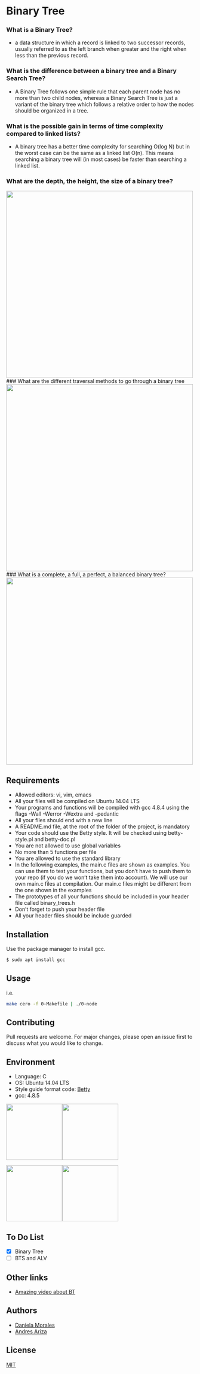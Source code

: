 # Binary Tree

### What is a Binary Tree?
- a data structure in which a record is linked to two successor records, usually referred to as the left branch when greater and the right when less than the previous record.
### What is the difference between a binary tree and a Binary Search Tree?
- A Binary Tree follows one simple rule that each parent node has no more than two child nodes, whereas a Binary Search Tree is just a variant of the binary tree which follows a relative order to how the nodes should be organized in a tree.
### What is the possible gain in terms of time complexity compared to linked lists?
- A binary tree has a better time complexity for searching O(log N) but in the worst case can be the same as a linked list O(n). This means searching a binary tree will (in most cases) be faster than searching a linked list.
### What are the depth, the height, the size of a binary tree?
<img src="https://qph.fs.quoracdn.net/main-qimg-1ec0ae202b49683e52b995a1563476d8" width="500">
### What are the different traversal methods to go through a binary tree
<img src="https://computersciencewiki.org/images/7/7c/Binary_tree_traversal.png" width="500">
### What is a complete, a full, a perfect, a balanced binary tree?
<img src="https://miro.medium.com/max/16000/1*CMGFtehu01ZEBgzHG71sMg.png" width="500">

## Requirements
- Allowed editors: vi, vim, emacs
- All your files will be compiled on Ubuntu 14.04 LTS
- Your programs and functions will be compiled with gcc 4.8.4 using the flags -Wall -Werror -Wextra and -pedantic
- All your files should end with a new line
- A README.md file, at the root of the folder of the project, is mandatory
- Your code should use the Betty style. It will be checked using betty-style.pl and betty-doc.pl
- You are not allowed to use global variables
- No more than 5 functions per file
- You are allowed to use the standard library
- In the following examples, the main.c files are shown as examples. You can use them to test your functions, but you don’t have to push them to your repo (if you do we won’t take them into account). We will use our own main.c files at compilation. Our main.c files might be different from the one shown in the examples
- The prototypes of all your functions should be included in your header file called binary_trees.h
- Don’t forget to push your header file
- All your header files should be include guarded

## Installation
Use the package manager to install gcc.
```bash
$ sudo apt install gcc
```
## Usage
i.e.

```bash
make cero -f 0-Makefile | ./0-node
```
## Contributing
Pull requests are welcome. For major changes, please open an issue first to discuss what you would like to change.
## Environment
* Language: C
* OS: Ubuntu 14.04 LTS
* Style guide format code: [Betty](https://github.com/holbertonschool/Betty)
* gcc: 4.8.5

<img src="https://nareshit.com/wp-content/uploads/2018/08/C-Programming-online-training-nareshit.jpg" height="150"><img src="https://download.logo.wine/logo/GNU_Compiler_Collection/GNU_Compiler_Collection-Logo.wine.png" height="150">

<img src="https://bashlogo.com/img/logo/jpg/full_colored_light.jpg" height="150"><img src="https://www.rackhansa.com/wp-content/uploads/2015/07/logo-ubuntu_st_no-black_orange-hex.png" height="150">
## To Do List
- [x] Binary Tree
- [ ] BTS and ALV
## Other links
- [Amazing video about BT](https://www.youtube.com/watch?v=H5JubkIy_p8)
## Authors
* [Daniela Morales](https://github.com/daniela2001-png)
* [Andres Ariza](https://github.com/afarizap)
## License
[MIT](https://choosealicense.com/licenses/mit/)